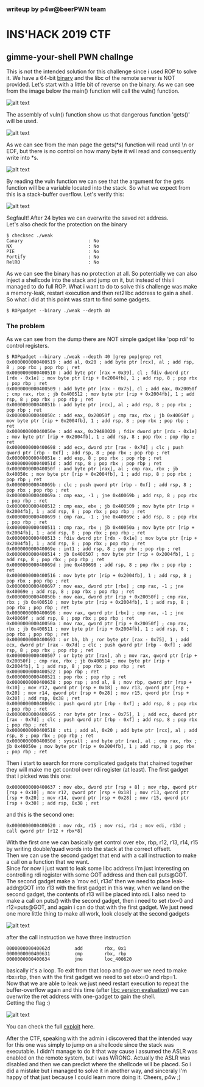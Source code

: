 ### writeup by p4w@beerPWN team

# INS'HACK 2019 CTF
## gimme-your-shell PWN challnge

This is not the intended solution for this challenge since i used ROP to solve it.
We have a 64-bit <a href="./weak">binary</a> and the libc of the remote server is NOT provided.
Let's start with a little bit of reverse on the binary.
As we can see from the image below the main() function will call the vuln() function.

![alt text](images/main.png)

The assembly of vuln() function show us that dangerous function 'gets()' will be used.

![alt text](images/vuln.png)

As we can see from the man page the gets(*s) function will read until \n or EOF, but there is no control on how many byte it will read and consequently write into *s.

![alt text](images/man_gets.png)

By reading the vuln function we can see that the argument for the gets function will be a variable located into the stack.
So what we expect from this is a stack-buffer overflow.
Let's verify this:

![alt text](images/segfault.png)

Segfault! After 24 bytes we can overwrite the saved ret address.
<br>
Let's also check for the protection on the binary
```
$ checksec ./weak
Canary                        : No
NX                            : No
PIE                           : No
Fortify                       : No
RelRO                         : No
```
As we can see the binary has no protection at all. So potentially we can also inject a shellcode into the stack and jump on it, but instead of this i managed to do full ROP.
What i want to do to solve this challenge was make a memory-leak, restart execution and then ret2libc address to gain a shell.
So what i did at this point was start to find some gadgets.
```
$ ROPgadget --binary ./weak --depth 40
```

### The problem
As we can see from the dump there are NOT simple gadget like 'pop rdi' to control registers.
```
$ ROPgadget --binary ./weak --depth 40 |grep pop|grep ret
0x0000000000400519 : add al, 0x20 ; add byte ptr [rcx], al ; add rsp, 8 ; pop rbx ; pop rbp ; ret
0x0000000000400510 : add byte ptr [rax + 0x39], cl ; fdiv dword ptr [rdx - 0x1e] ; mov byte ptr [rip + 0x2004fb], 1 ; add rsp, 8 ; pop rbx ; pop rbp ; ret
0x0000000000400509 : add byte ptr [rax - 0x75], cl ; add eax, 0x20050f ; cmp rax, rbx ; jb 0x400512 ; mov byte ptr [rip + 0x2004fb], 1 ; add rsp, 8 ; pop rbx ; pop rbp ; ret
0x000000000040051b : add byte ptr [rcx], al ; add rsp, 8 ; pop rbx ; pop rbp ; ret
0x000000000040050c : add eax, 0x20050f ; cmp rax, rbx ; jb 0x40050f ; mov byte ptr [rip + 0x2004fb], 1 ; add rsp, 8 ; pop rbx ; pop rbp ; ret
0x000000000040050e : add eax, 0x39480020 ; fdiv dword ptr [rdx - 0x1e] ; mov byte ptr [rip + 0x2004fb], 1 ; add rsp, 8 ; pop rbx ; pop rbp ; ret
0x0000000000400698 : add ecx, dword ptr [rax - 0x7d] ; clc ; push qword ptr [rbp - 0xf] ; add rsp, 8 ; pop rbx ; pop rbp ; ret
0x000000000040051e : add esp, 8 ; pop rbx ; pop rbp ; ret
0x000000000040051d : add rsp, 8 ; pop rbx ; pop rbp ; ret
0x000000000040050f : and byte ptr [rax], al ; cmp rax, rbx ; jb 0x40050c ; mov byte ptr [rip + 0x2004fb], 1 ; add rsp, 8 ; pop rbx ; pop rbp ; ret
0x000000000040069b : clc ; push qword ptr [rbp - 0xf] ; add rsp, 8 ; pop rbx ; pop rbp ; ret
0x000000000040069a : cmp eax, -1 ; jne 0x40069b ; add rsp, 8 ; pop rbx ; pop rbp ; ret
0x0000000000400512 : cmp eax, ebx ; jb 0x400509 ; mov byte ptr [rip + 0x2004fb], 1 ; add rsp, 8 ; pop rbx ; pop rbp ; ret
0x0000000000400699 : cmp rax, -1 ; jne 0x40069c ; add rsp, 8 ; pop rbx ; pop rbp ; ret
0x0000000000400511 : cmp rax, rbx ; jb 0x40050a ; mov byte ptr [rip + 0x2004fb], 1 ; add rsp, 8 ; pop rbx ; pop rbp ; ret
0x0000000000400513 : fdiv dword ptr [rdx - 0x1e] ; mov byte ptr [rip + 0x2004fb], 1 ; add rsp, 8 ; pop rbx ; pop rbp ; ret
0x000000000040069e : int1 ; add rsp, 8 ; pop rbx ; pop rbp ; ret
0x0000000000400514 : jb 0x400507 ; mov byte ptr [rip + 0x2004fb], 1 ; add rsp, 8 ; pop rbx ; pop rbp ; ret
0x000000000040069d : jne 0x400698 ; add rsp, 8 ; pop rbx ; pop rbp ; ret
0x0000000000400516 : mov byte ptr [rip + 0x2004fb], 1 ; add rsp, 8 ; pop rbx ; pop rbp ; ret
0x0000000000400697 : mov eax, dword ptr [rbx] ; cmp rax, -1 ; jne 0x40069e ; add rsp, 8 ; pop rbx ; pop rbp ; ret
0x000000000040050b : mov eax, dword ptr [rip + 0x20050f] ; cmp rax, rbx ; jb 0x400510 ; mov byte ptr [rip + 0x2004fb], 1 ; add rsp, 8 ; pop rbx ; pop rbp ; ret
0x0000000000400696 : mov rax, qword ptr [rbx] ; cmp rax, -1 ; jne 0x40069f ; add rsp, 8 ; pop rbx ; pop rbp ; ret
0x000000000040050a : mov rax, qword ptr [rip + 0x20050f] ; cmp rax, rbx ; jb 0x400511 ; mov byte ptr [rip + 0x2004fb], 1 ; add rsp, 8 ; pop rbx ; pop rbp ; ret
0x0000000000400693 : or bh, bh ; ror byte ptr [rax - 0x75], 1 ; add ecx, dword ptr [rax - 0x7d] ; clc ; push qword ptr [rbp - 0xf] ; add rsp, 8 ; pop rbx ; pop rbp ; ret
0x0000000000400507 : or byte ptr [rax], ah ; mov rax, qword ptr [rip + 0x20050f] ; cmp rax, rbx ; jb 0x400514 ; mov byte ptr [rip + 0x2004fb], 1 ; add rsp, 8 ; pop rbx ; pop rbp ; ret
0x0000000000400522 : pop rbp ; ret
0x0000000000400521 : pop rbx ; pop rbp ; ret
0x0000000000400638 : pop rsp ; and al, 8 ; mov rbp, qword ptr [rsp + 0x10] ; mov r12, qword ptr [rsp + 0x18] ; mov r13, qword ptr [rsp + 0x20] ; mov r14, qword ptr [rsp + 0x28] ; mov r15, qword ptr [rsp + 0x30] ; add rsp, 0x38 ; ret
0x000000000040069c : push qword ptr [rbp - 0xf] ; add rsp, 8 ; pop rbx ; pop rbp ; ret
0x0000000000400695 : ror byte ptr [rax - 0x75], 1 ; add ecx, dword ptr [rax - 0x7d] ; clc ; push qword ptr [rbp - 0xf] ; add rsp, 8 ; pop rbx ; pop rbp ; ret
0x0000000000400518 : sti ; add al, 0x20 ; add byte ptr [rcx], al ; add rsp, 8 ; pop rbx ; pop rbp ; ret
0x000000000040050d : syscall ; and byte ptr [rax], al ; cmp rax, rbx ; jb 0x40050e ; mov byte ptr [rip + 0x2004fb], 1 ; add rsp, 8 ; pop rbx ; pop rbp ; ret
```
Then i start to search for more complicated gadgets that chained together they will make me get control over rdi register (at least).
The first gadget that i picked was this one:
```
0x0000000000400637 : mov ebx, dword ptr [rsp + 8] ; mov rbp, qword ptr [rsp + 0x10] ; mov r12, qword ptr [rsp + 0x18] ; mov r13, qword ptr [rsp + 0x20] ; mov r14, qword ptr [rsp + 0x28] ; mov r15, qword ptr [rsp + 0x30] ; add rsp, 0x38 ; ret
```
and this is the second one:
```
0x0000000000400620 : mov rdx, r15 ; mov rsi, r14 ; mov edi, r13d ; call qword ptr [r12 + rbx*8]
```
With the first one we can basically get control over ebx, rbp, r12, r13, r14, r15 by writing double/quad words into the stack at the correct offsett.<br>
Then we can use the second gadget that end with a call instruction to make a call on a function that we want.<br>
Since for now i just want to leak some libc address i'm just interesting on controlling rdi register with some GOT address and then call puts@GOT.
The second gadget make a 'mov edi, r13d' then we need to place leak-addr@GOT into r13 with the first gadget in this way, when we land on the second gadget, the contents of r13 will be placed into rdi.
I also need to make a call on puts() with the second gadget, then i need to set rbx=0 and r12=puts@GOT, and again i can do that with the first gadget.
We just need one more little thing to make all work, look closely at the second gadgets

![alt text](images/second_gdt.png)

after the call instruction we have three instruction
```
000000000040062d         add        rbx, 0x1
0000000000400631         cmp        rbx, rbp
0000000000400634         jne        loc_400620
```
basically it's a loop. To exit from that loop and go over we need to make rbx=rbp, then with the first gadget we need to set ebx=0 and rbp=1.
<br>
Now that we are able to leak we just need restart execution to repeat the buffer-overflow again and this time (after <a href="https://libc.blukat.me/">libc version evaluation</a>) we can overwrite the ret address with one-gadget to gain the shell.
<br>
Getting the flag :)

![alt text](images/flag.png)

You can check the full <a href="./x.py">exploit</a> here.

After the CTF, speaking with the admin i discovered that the intended way for this one was simply to jump on a shellcode since the stack was executable. I didn't manage to do it that way cause i assumed the ASLR was enabled on the remote system, but i was WRONG. Actually the ASLR was disabled and then we can predict where the shellcode will be placed. So i did a mistake but i managed to solve it in another way, and sinceraly I'm happy of that just because I could learn more doing it.
Cheers, p4w ;)
